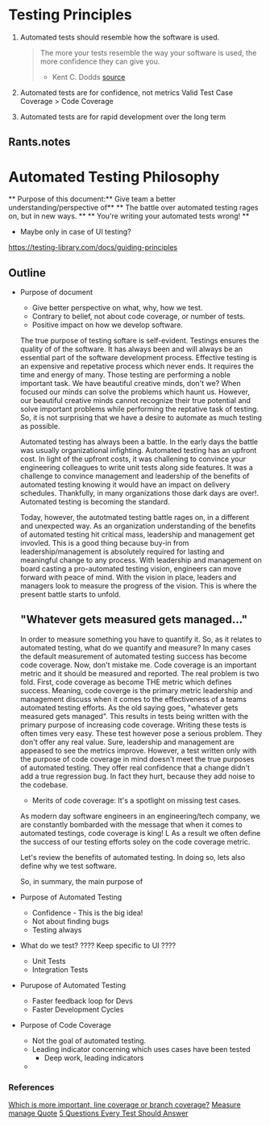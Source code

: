 # Testing Principles

1. Automated tests should resemble how the software is used.

    > The more your tests resemble the way your software is used, the more confidence they can give you.
    > - Kent C. Dodds [source](https://twitter.com/kentcdodds/status/977018512689455106)
  
2. Automated tests are for confidence, not metrics
   Valid Test Case Coverage > Code Coverage

3. Automated tests are for rapid development over the long term

## Rants.notes

# Automated Testing Philosophy

** Purpose of this document:** Give team a better understanding/perspective of\*\*
** The battle over automated testing rages on, but in new ways. **
** You're writing your automated tests wrong! **

- Maybe only in case of UI testing?

https://testing-library.com/docs/guiding-principles

## Outline

- Purpose of document

  - Give better perspective on what, why, how we test.
  - Contrary to belief, not about code coverage, or number of tests.
  - Positive impact on how we develop software.

  The true purpose of testing softare is self-evident. Testings ensures the quality of of the software. It has always been and will always be an essential part of the software development process. Effective testing is an expensive and repetative process which never ends. It requires the time and energy of many. Those testing are performing a noble important task. We have beautiful creative minds, don't we? When focused our minds can solve the problems which haunt us. However, our beautiful creative minds cannot recognize their true potential and solve important problems while performing the reptative task of testing. So, it is not surprising that we have a desire to automate as much testing as possible.

  Automated testing has always been a battle. In the early days the battle was usually organizational infighting. Automated testing has an upfront cost. In light of the upfront costs, it was challening to convince your engineering colleagues to write unit tests along side features. It was a challenge to convince management and leadership of the benefits of automated testing knowing it would have an impact on delivery schedules. Thankfully, in many organizations those dark days are over!. Automated testing is becoming the standard.

  Today, however, the autotmated testing battle rages on, in a different and unexpected way. As an organization understanding of the benefits of automated testing hit critical mass, leadership and management get invovled. This is a good thing because buy-in from leadership/management is absolutely required for lasting and meaningful change to any process. With leadership and management on board casting a pro-automated testing vision, engineers can move forward with peace of mind. With the vision in place, leaders and managers look to measure the progress of the vision. This is where the present battle starts to unfold.

  ## "Whatever gets measured gets managed..."

  In order to measure something you have to quantify it. So, as it relates to automated testing, what do we quantify and measure? In many cases the default measurement of automated testing success has become code coverage. Now, don't mistake me. Code coverage is an important metric and it should be measured and reported. The real problem is two fold. First, code coverage as become THE metric which defines success. Meaning, code coverge is the primary metric leadership and management discuss when it comes to the effectiveness of a teams automated testing efforts. As the old saying goes, "whatever gets measured gets managed". This results in tests being written with the primary purpose of increasing code coverage. Writing these tests is often times very easy. These test however pose a serious problem. They don't offer any real value. Sure, leadership and management are appeased to see the metrics improve. However, a test written only with the purpose of code coverage in mind doesn't meet the true purposes of automated testing. They offer real confidence that a change didn't add a true regression bug. In fact they hurt, because they add noise to the codebase.

  - Merits of code coverage: It's a spotlight on missing test cases.

  As modern day software engineers in an engineering/tech company, we are constantly bombarded with the message that when it comes to automated testings, code coverage is king! L As a result we often define the success of our testing efforts soley on the code coverage metric.

  Let's review the benefits of automated testing. In doing so, lets also define why we test software.

  So, in summary, the main purpose of

- Purpose of Automated Testing

  - Confidence - This is the big idea!
  - Not about finding bugs
  - Testing always

- What do we test? ???? Keep specific to UI ????

  - Unit Tests
  - Integration Tests

- Purupose of Automated Testing

  - Faster feedback loop for Devs
  - Faster Development Cycles

- Purpose of Code Coverage
  - Not the goal of automated testing.
  - Leading indicator concerning which uses cases have been tested
    - Deep work, leading indicators
  -

### References

[Which is more important, line coverage or branch coverage?](https://ardalis.com/which-is-more-important-line-coverage-or-branch-coverage/)
[Measure manage Quote](https://medium.com/centre-for-public-impact/what-gets-measured-gets-managed-its-wrong-and-drucker-never-said-it-fe95886d3df6)
[5 Questions Every Test Should Answer](https://medium.com/javascript-scene/what-every-unit-test-needs-f6cd34d9836d)
